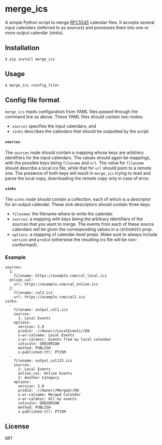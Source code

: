 merge_ics
=========

A simple Python script to merge [RFC5545](https://tools.ietf.org/html/rfc5545) calendar files. It accepts several input calendars (referred to as *sources*) and processes them into one or more output calendar (*sinks*).

## Installation

```
$ pip install merge_ics
```

## Usage

```
$ merge_ics <config_file>
```

## Config file format

`merge_ics` reads configuration from YAML files passed through the command line as above. These YAML files should contain two nodes:

- `sources` specifies the input calendars, and
- `sinks` describes the calendars that should be outputted by the script.

#### `sources`

The `sources` node should contain a mapping whose keys are arbitrary identifiers for the input calendars. The values should again be mappings, with the possible keys being `filename` and `url`. The value for `filename` should describe a local ics file, while that for `url` should point to a remote one. The presence of both keys will result in `merge_ics` trying to read and parse the local copy, downloading the remote copy only in case of error.

#### `sinks`

The `sinks` node should contain a collection, each of which is a descriptor for an output calendar. These sink descriptors should contain three keys:

- `filename`: the filename where to write the calendar.
- `sources`: a mapping with keys being the arbitrary identifiers of the sources that you want to merge. The events from each of these source calendars will be given the corresponding values in a `CATEGORIES` prop.
- `options`: a mapping of calendar-level props. Make sure to always include `version` and `prodid` (otherwise the resulting ics file will be non-conformant).

### Example

```
sources:
  1:
    filename: https://example.com/cal_local.ics
  online_cal:
    url: https://example.com/cal_online.ics
  2:
    filename: cal2.ics
    url: https://example.com/cal2.ics
sinks:
  -
    filename: output_cal1.ics
    sources:
      1: Local Events
    options:
      version: 2.0
      prodid: -//Owner//LocalEvents//EN
      x-wr-calname: Local Events
      x-wr-caldesc: Events from my local calendar
      calscale: GREGORIAN
      method: PUBLISH
      x-published-ttl: PT15M
  -
    filename: output_cal123.ics
    sources:
      1: Local Events
      online_cal: Online Events
      2: Another Category
    options:
      version: 2.0
      prodid: -//Owner//Merged//EN
      x-wr-calname: Merged Calendar
      x-wr-caldesc: All my events
      calscale: GREGORIAN
      method: PUBLISH
      x-published-ttl: PT15M
```

## License

MIT

